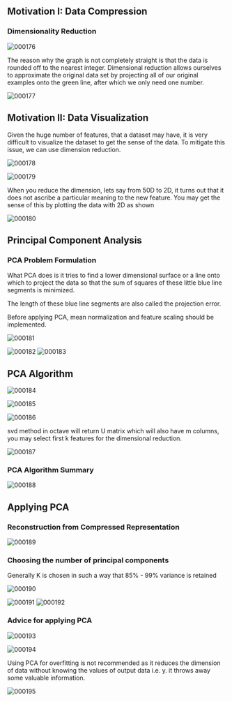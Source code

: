 ## Motivation I: Data Compression

### Dimensionality Reduction

![000176](images/2020-10-20-000176.jpg)

The reason why the graph is not completely straight is that the data is rounded off to the nearest integer. Dimensional reduction allows ourselves to approximate the original data set by projecting all of our original examples onto the green line, after which we only need one number.

![000177](images/2020-10-20-000177.jpg)

## Motivation II: Data Visualization

Given the huge number of features, that a dataset may have, it is very difficult to visualize the dataset to get the sense of the data. To mitigate this issue, we can use dimension reduction. 

![000178](images/2020-10-20-000178.jpg)

![000179](images/2020-10-20-000179.jpg)

When you reduce the dimension, lets say from 50D to 2D, it turns out that it does not ascribe a particular meaning to the new feature. You may get the sense of this by plotting the data with 2D as shown

![000180](images/2020-10-20-000180.jpg)

## Principal Component Analysis

### PCA Problem Formulation

What PCA does is it tries to find a lower dimensional surface or a line onto which to project the data so that the sum of squares of these little blue line segments is minimized. 

The length of these blue line segments are also called the projection error.

Before applying PCA, mean normalization and feature scaling should be implemented.

![000181](images/2020-10-20-000181.jpg)

![000182](images/2020-10-20-000182.jpg)
![000183](images/2020-10-20-000183.jpg)

## PCA Algorithm

![000184](images/2020-10-20-000184.jpg)

![000185](images/2020-10-20-000185.jpg)

![000186](images/2020-10-20-000186.jpg)

svd method in octave will return U matrix which will also have m columns, you may select first k features for the dimensional reduction.

![000187](images/2020-10-20-000187.jpg)

### PCA Algorithm Summary

![000188](images/2020-10-20-000188.jpg)

## Applying PCA

### Reconstruction from Compressed Representation

![000189](images/2020-10-26-000189.jpg)

### Choosing the number of principal components

Generally K is chosen in such a way that 85% - 99% variance is retained

![000190](images/2020-10-26-000190.jpg)

![000191](images/2020-10-26-000191.jpg)
![000192](images/2020-10-26-000192.jpg)

### Advice for applying PCA

![000193](images/2020-10-26-000193.jpg)

![000194](images/2020-10-26-000194.jpg)

Using PCA for overfitting is not recommended as it reduces the dimension of data without knowing the values of output data i.e. y. it throws away some valuable information.

![000195](images/2020-10-26-000195.jpg)

